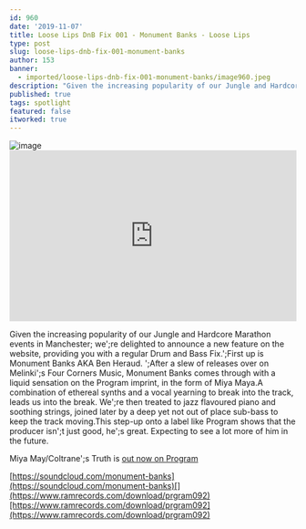 ```yaml
---
id: 960
date: '2019-11-07'
title: Loose Lips DnB Fix 001 - Monument Banks - Loose Lips
type: post
slug: loose-lips-dnb-fix-001-monument-banks
author: 153
banner:
  - imported/loose-lips-dnb-fix-001-monument-banks/image960.jpeg
description: "Given the increasing popularity of our Jungle and Hardcore Marathon events in Manchester; we're delighted to announce a new feature on the website, providing you with a regular Drum and Bass Fix.\_ First up is Monument Banks AKA Ben Heraud. \_After a slew of releases over on Melinki’s Four Corners Music, Monument Banks comes through [...]Read More..."
published: true
tags: spotlight
featured: false
itworked: true
---
```

![image](../imported/loose-lips-dnb-fix-001-monument-banks/image960.jpeg)<iframe width='100%' height='300' scrolling='no' frameborder='no' allow='autoplay' src='https://w.soundcloud.com/player/?url=https%3A//api.soundcloud.com/tracks/696089061&color=%23ff5500&auto_play=false&hide_related=false&show_comments=true&show_user=true&show_reposts=false&show_teaser=true&visual=true'></iframe>

Given the increasing popularity of our Jungle and Hardcore Marathon events in Manchester; we';re delighted to announce a new feature on the website, providing you with a regular Drum and Bass Fix.';First up is Monument Banks AKA Ben Heraud. ';After a slew of releases over on Melinki';s Four Corners Music, Monument Banks comes through with a liquid sensation on the Program imprint, in the form of Miya Maya.A combination of ethereal synths and a vocal yearning to break into the track, leads us into the break. We';re then treated to jazz flavoured piano and soothing strings, joined later by a deep yet not out of place sub-bass to keep the track moving.This step-up onto a label like Program shows that the producer isn';t just good, he';s great. Expecting to see a lot more of him in the future.

Miya May/Coltrane';s Truth is [out now on Program](https://www.ramrecords.com/download/prgram092)

[](https://soundcloud.com/monument-banks)[https://soundcloud.com/monument-banks](https://soundcloud.com/monument-banks)[](https://www.ramrecords.com/download/prgram092)[https://www.ramrecords.com/download/prgram092](https://www.ramrecords.com/download/prgram092)